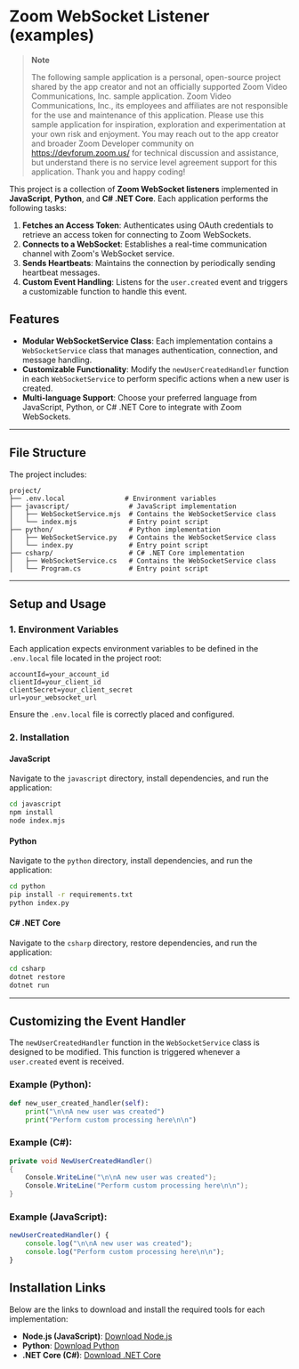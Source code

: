 # Zoom WebSocket Listener (examples)

> **Note**
> 
> The following sample application is a personal, open-source project shared by the app creator and not an officially supported Zoom Video Communications, Inc. sample application. Zoom Video Communications, Inc., its employees and affiliates are not responsible for the use and maintenance of this application. Please use this sample application for inspiration, exploration and experimentation at your own risk and enjoyment. You may reach out to the app creator and broader Zoom Developer community on https://devforum.zoom.us/ for technical discussion and assistance, but understand there is no service level agreement support for this application. Thank you and happy coding!

This project is a collection of **Zoom WebSocket listeners** implemented in **JavaScript**, **Python**, and **C# .NET Core**. Each application performs the following tasks:

1. **Fetches an Access Token**: Authenticates using OAuth credentials to retrieve an access token for connecting to Zoom WebSockets.
2. **Connects to a WebSocket**: Establishes a real-time communication channel with Zoom's WebSocket service.
3. **Sends Heartbeats**: Maintains the connection by periodically sending heartbeat messages.
4. **Custom Event Handling**: Listens for the `user.created` event and triggers a customizable function to handle this event.

## Features
- **Modular WebSocketService Class**: Each implementation contains a `WebSocketService` class that manages authentication, connection, and message handling.
- **Customizable Functionality**: Modify the `newUserCreatedHandler` function in each `WebSocketService` to perform specific actions when a new user is created.
- **Multi-language Support**: Choose your preferred language from JavaScript, Python, or C# .NET Core to integrate with Zoom WebSockets.

---

## File Structure
The project includes:

```
project/
├── .env.local               # Environment variables
├── javascript/               # JavaScript implementation
│   ├── WebSocketService.mjs  # Contains the WebSocketService class
│   └── index.mjs             # Entry point script
├── python/                   # Python implementation
│   ├── WebSocketService.py   # Contains the WebSocketService class
│   └── index.py              # Entry point script
├── csharp/                   # C# .NET Core implementation
│   ├── WebSocketService.cs   # Contains the WebSocketService class
│   └── Program.cs            # Entry point script
```

---

## Setup and Usage

### 1. Environment Variables
Each application expects environment variables to be defined in the `.env.local` file located in the project root:

```dotenv
accountId=your_account_id
clientId=your_client_id
clientSecret=your_client_secret
url=your_websocket_url
```

Ensure the `.env.local` file is correctly placed and configured.

### 2. Installation

#### JavaScript
Navigate to the `javascript` directory, install dependencies, and run the application:
```bash
cd javascript
npm install
node index.mjs
```

#### Python
Navigate to the `python` directory, install dependencies, and run the application:
```bash
cd python
pip install -r requirements.txt
python index.py
```

#### C# .NET Core
Navigate to the `csharp` directory, restore dependencies, and run the application:
```bash
cd csharp
dotnet restore
dotnet run
```

---

## Customizing the Event Handler
The `newUserCreatedHandler` function in the `WebSocketService` class is designed to be modified. This function is triggered whenever a `user.created` event is received.

### Example (Python):
```python
def new_user_created_handler(self):
    print("\n\nA new user was created")
    print("Perform custom processing here\n\n")
```

### Example (C#):
```csharp
private void NewUserCreatedHandler()
{
    Console.WriteLine("\n\nA new user was created");
    Console.WriteLine("Perform custom processing here\n\n");
}
```

### Example (JavaScript):
```javascript
newUserCreatedHandler() {
    console.log("\n\nA new user was created");
    console.log("Perform custom processing here\n\n");
}
```

## Installation Links
Below are the links to download and install the required tools for each implementation:

- **Node.js (JavaScript)**: [Download Node.js](https://nodejs.org/)
- **Python**: [Download Python](https://www.python.org/downloads/)
- **.NET Core (C#)**: [Download .NET Core](https://dotnet.microsoft.com/download)


